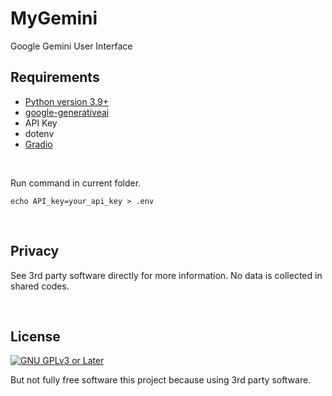 # MyGemini
Google Gemini User Interface

## Requirements
* [Python version 3.9+](https://www.python.org/downloads/)
* [google-generativeai](https://ai.google.dev/tutorials/python_quickstart)
* API Key
* dotenv
* [Gradio](https://www.gradio.app/guides/quickstart)

<br/>

Run command in current folder.

```
echo API_key=your_api_key > .env
```


<br/>

## Privacy
See 3rd party software directly for more information. No data is collected in shared codes.

</br>

## License
[![GNU GPLv3 or Later](https://www.gnu.org/graphics/gplv3-or-later.svg)](https://www.gnu.org/licenses/gpl-3.0.html)


But not fully free software this project because using 3rd party software.